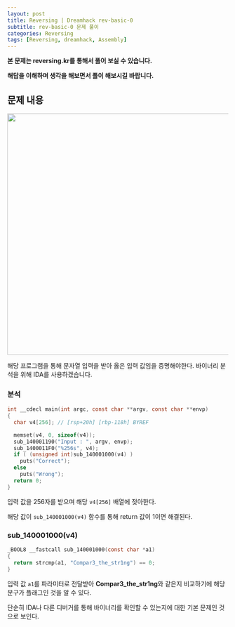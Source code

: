 ```yaml
---
layout: post
title: Reversing | Dreamhack rev-basic-0
subtitle: rev-basic-0 문제 풀이
categories: Reversing
tags: [Reversing, dreamhack, Assembly]
---
```


**본 문제는 reversing.kr를 통해서 풀어 보실 수 있습니다.**

**해답을 이해하며 생각을 해보면서 풀이 해보시길 바랍니다.**

## 문제 내용

<p align="center">
<img src ="https://user-images.githubusercontent.com/78135526/227756269-2a8e8ad7-eeda-4d3f-bf8b-2f6acd43f7c4.png" width = 550>
</p>

해당 프로그램을 통해 문자열 입력을 받아 옳은 입력 값임을 증명해야한다. 바이너리 분석을 위해 IDA를 사용하겠습니다.

### 분석

```C
int __cdecl main(int argc, const char **argv, const char **envp)
{
  char v4[256]; // [rsp+20h] [rbp-118h] BYREF

  memset(v4, 0, sizeof(v4));
  sub_140001190("Input : ", argv, envp);
  sub_1400011F0("%256s", v4);
  if ( (unsigned int)sub_140001000(v4) )
    puts("Correct");
  else
    puts("Wrong");
  return 0;
}
```

입력 값을 256자를 받으며 해당 `v4[256]` 배열에 젖아한다.

해당 값이 `sub_140001000(v4)` 함수를 통해 return 값이 1이면 해결된다.

### sub_140001000(v4)

```C
_BOOL8 __fastcall sub_140001000(const char *a1)
{
  return strcmp(a1, "Compar3_the_str1ng") == 0;
}
```

입력 값 `a1`를 파라미터로 전달받아 **Compar3_the_str1ng**와 같은지 비교하기에 해당 문구가 플래그인 것을 알 수 있다.

단순히 IDA나 다른 디버거를 통해 바이너리를 확인할 수 있는지에 대한 기본 문제인 것으로 보인다.